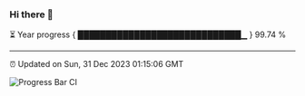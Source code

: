 ### Hi there 👋

⏳ Year progress { █████████████████████████████▁ } 99.74 %

---

⏰ Updated on Sun, 31 Dec 2023 01:15:06 GMT

![Progress Bar CI](https://github.com/liununu/liununu/workflows/Progress%20Bar%20CI/badge.svg)
